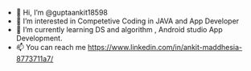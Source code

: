 - 👋 Hi, I’m @guptaankit18598
- 👀 I’m interested in Competetive Coding in JAVA and App Developer
- 🌱 I’m currently learning DS and algorithm , Android studio App Development.
- 📫 You can reach me https://www.linkedin.com/in/ankit-maddhesia-8773711a7/

<!---
guptaankit18598/guptaankit18598 is a ✨ special ✨ repository because its `README.md` (this file) appears on your GitHub profile.
You can click the Preview link to take a look at your changes.
--->
